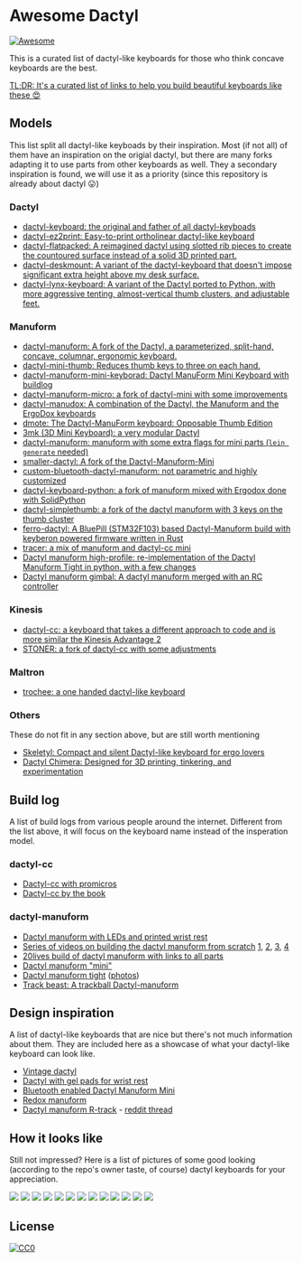 # Awesome Dactyl

[![Awesome](https://cdn.rawgit.com/sindresorhus/awesome/d7305f38d29fed78fa85652e3a63e154dd8e8829/media/badge.svg)](https://github.com/sindresorhus/awesome)

This is a curated list of dactyl-like keyboards for those who think concave
keyboards are the best.

[TL;DR: It's a curated list of links to help you build beautiful keyboards like these 😍](#how-it-looks-like)

## Models

This list split all dactyl-like keyboads by their inspiration. Most (if not
all) of them have an inspiration on the origial dactyl, but there are many
forks adapting it to use parts from other keyboards as well. They a secondary
inspiration is found, we will use it as a priority (since this repository is
already about dactyl 😛)

### Dactyl

* [dactyl-keyboard: the original and father of all dactyl-keyboads](https://github.com/adereth/dactyl-keyboard)
* [dactyl-ez2print: Easy-to-print ortholinear dactyl-like keyboard](https://github.com/ramonimbao/dactyl-ez2print)
* [dactyl-flatpacked: A reimagined dactyl using slotted rib pieces to create the countoured surface instead of a solid 3D printed part.](https://github.com/nickcoutsos/dactyl-flatpacked/)
* [dactyl-deskmount: A variant of the dactyl-keyboard that doesn't impose significant extra height above my desk surface.](https://github.com/nickcoutsos/dactyl-deskmount/)
* [dactyl-lynx-keyboard: A variant of the Dactyl ported to Python, with more aggressive tenting, almost-vertical thumb clusters, and adjustable feet.](https://github.com/whitelynx/dactyl-lynx-keyboard)

### Manuform

* [dactyl-manuform: A fork of the Dactyl, a parameterized, split-hand, concave, columnar, ergonomic keyboard.](https://github.com/abstracthat/dactyl-manuform)
* [dactyl-mini-thumb: Reduces thumb keys to three on each hand.](https://github.com/aleung/mini-thumb-dactyl-keyboard)
* [dactyl-manuform-mini-keyborad: Dactyl ManuForm Mini Keyboard with buildlog](https://github.com/bstiq/dactyl-manuform-mini-keyboard)
* [dactyl-manuform-micro: a fork of dactyl-mini with some improvements](https://github.com/klesh/dactyl-manuform-micro)
* [dactyl-manudox: A combination of the Dactyl, the Manuform and the ErgoDox keyboards](https://github.com/phillipthelen/dactyl-keyboard)
* [dmote: The Dactyl-ManuForm keyboard: Opposable Thumb Edition](https://github.com/tleytek/dactyl-keyboard)
* [3mk (3D Mini Keyboard): a very modular Dactyl](https://www.ikejima.org/projects/2021091-3mk.html)
* [dactyl-manuform: manuform with some extra flags for mini parts (`lein generate` needed)](https://github.com/carbonfet/dactyl-manuform)
* [smaller-dactyl: A fork of the Dactyl-Manuform-Mini](https://github.com/tleytek/Smaller-Dactyl)
* [custom-bluetooth-dactyl-manuform: not parametric and highly customized](https://github.com/jamiehs/custom-bluetooth-dactyl-manuform)
* [dactyl-keyboard-python: a fork of manuform mixed with Ergodox done with SolidPython](https://github.com/helmecke/dactyl-keyboard)
* [dactyl-simplethumb: a fork of the dactyl manuform with 3 keys on the thumb cluster](https://github.com/asdacap/dactyl-simplethumb)
* [ferro-dactyl: A BluePill (STM32F103) based Dactyl-Manuform build with keyberon powered firmware written in Rust](https://github.com/wose/ferro-dactyl)
* [tracer: a mix of manuform and dactyl-cc mini](https://github.com/mjohns/tracer)
* [Dactyl manuform high-profile: re-implementation of the Dactyl Manuform Tight in python, with a few changes](https://github.com/JPricey/dactyl-high-profile)
* [Dactyl manuform gimbal: A dactyl manuform merged with an RC controller](https://github.com/sffubs/dactyl_manuform_gimbal)

### Kinesis

* [dactyl-cc: a keyboard that takes a different approach to code and is more similar the Kinesis Advantage 2](https://github.com/mjohns/dactyl-cc)
* [STONER: a fork of dactyl-cc with some adjustments](https://github.com/simonjohansson/the-best-keyboard-in-the-universe)

### Maltron

* [trochee: a one handed dactyl-like keyboard](https://github.com/porkostomus/trochee)

### Others

These do not fit in any section above, but are still worth mentioning

* [Skeletyl: Compact and silent Dactyl-like keyboard for ergo lovers](https://github.com/Bastardkb/Skeletyl)
* [Dactyl Chimera: Designed for 3D printing, tinkering, and experimentation](https://github.com/WolfIcefang/dactyl-chimera-keyboard/)


## Build log

A list of build logs from various people around the internet. Different from
the list above, it will focus on the keyboard name instead of the insperation
model.

### dactyl-cc

* [Dactyl-cc with promicros](https://imgur.com/a/68ReQeh)
* [Dactyl-cc by the book](https://imgur.com/gallery/Y3lbhb8)

### dactyl-manuform

* [Dactyl manuform with LEDs and printed wrist rest](https://imgur.com/a/3xqx0M3)
* [Series of videos on building the dactyl manuform from scratch](https://www.youtube.com/watch?v=dWC_8BOArzc) [1](https://www.youtube.com/watch?v=dWC_8BOArzc), [2](https://www.youtube.com/watch?v=fDc6rjZGYiI), [3](https://www.youtube.com/watch?v=r-CKnaoSmCk), [4](https://www.youtube.com/watch?v=Oloh3Yabu6I)
* [20lives build of dactyl manuform with links to all parts](https://github.com/20lives/Dactyl-Manuform)
* [Dactyl manuform "mini"](https://www.beekeeb.com/dactyl-manuform-mini-mechanical-keyboard-build-log/)
* [Dactyl manuform tight](https://github.com/okke-formsma/dactyl-manuform-tight) ([photos](https://imgur.com/gallery/YePWDY5))
* [Track beast: A trackball Dactyl-manuform](https://medium.com/@kincade/track-beast-build-log-a-trackball-dactyl-manuform-19eaa0880222)


## Design inspiration

A list of dactyl-like keyboards that are nice but there's not much information
about them. They are included here as a showcase of what your dactyl-like
keyboard can look like.

* [Vintage dactyl](https://www.reddit.com/r/MechanicalKeyboards/comments/79io6i/vintage_dactyl/)
* [Dactyl with gel pads for wrist rest](https://imgur.com/a/oMtpd)
* [Bluetooth enabled Dactyl Manuform Mini](https://www.reddit.com/r/MechanicalKeyboards/comments/ejqas3/bluetooth_enabled_dactyl_manuform_mini/)
* [Redox manuform](https://www.reddit.com/r/MechanicalKeyboards/comments/bb5d7e/p_redox_manuform/)
* [Dactyl manuform R-track](https://imgur.com/a/TDE640k) - [reddit thread](https://www.reddit.com/r/MechanicalKeyboards/comments/g3aue6/the_dactylmanuformrtrack_with_qmk_features_on_a/)


## How it looks like

Still not impressed? Here is a list of pictures of some good looking (according
to the repo's owner taste, of course) dactyl keyboards for your appreciation.

![](images/https%25%25%25github.com%2520lives%25Dactyl-Manuform.jpeg)
![](images/https%25%25%25github.com%25adereth%25dactyl-keyboard.png)
![](images/https%25%25%25github.com%25aleung%25mini-thumb-dactyl-keyboard.jpg)
![](images/https%25%25%25github.com%25bstiq%25dactyl-manuform-mini-keyboard.jpg)
![](images/https%25%25%25github.com%25jamiehs%25custom-bluetooth-dactyl-manuform.jpg)
![](images/https%25%25%25github.com%25mjohns%25dactyl-cc.jpeg)
![](images/https%25%25%25github.com%25nickcoutsos%25dactyl-flatpacked.jpg)
![](images/https%25%25%25imgur.com%25a%253xqx0M3.jpg)
![](images/https%25%25%25imgur.com%25a%25oMtpd.jpg)
![](images/https%25%25%25imgur.com%25gallery%25YePWDY5.jpeg)
![](images/https%25%25%25medium.com%25@kincade%25track-beast-build-log-a-trackball-dactyl-manuform-19eaa0880222-2.jpeg)
![](images/https%25%25%25medium.com%25@kincade%25track-beast-build-log-a-trackball-dactyl-manuform-19eaa0880222.jpeg)
![](images/https%25%25%25www.reddit.com%25r%25MechanicalKeyboards%25comments%2579io6i%25vintage_dactyl.jpg)


## License

[![CC0](https://licensebuttons.net/p/zero/1.0/88x31.png)](https://creativecommons.org/publicdomain/zero/1.0/)

